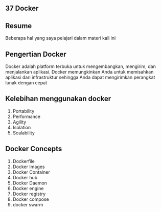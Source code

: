 ## 37 Docker
## Resume
Beberapa hal yang saya pelajari dalam materi kali ini
## Pengertian Docker
Docker adalah platform terbuka untuk mengembangkan, mengirim, dan menjalankan aplikasi. Docker memungkinkan Anda untuk memisahkan aplikasi dari infrastruktur sehingga Anda dapat mengirimkan perangkat lunak dengan cepat
## Kelebihan menggunakan docker 
1. Portability
2. Performance
3. Agility
4. Isolation
5. Scalability
## Docker Concepts
1. Dockerfile
2. Docker Images
3. Docker Container
4. Docker hub
5. Docker Daemon
6. Docker engine
7. Docker registry
8. Docker compose
9. docker swarm